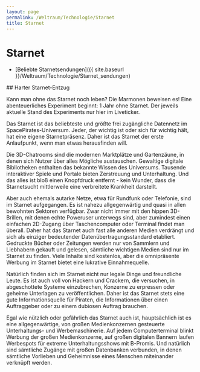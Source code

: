 ```yaml
---
layout: page
permalink: /Weltraum/Technologie/Starnet
title: Starnet
---
```


# Starnet

- [Beliebte Starnetsendungen]({{ site.baseurl }}/Weltraum/Technologie/Starnet_sendungen)

<aside>
<div class="anmerkung">
## Harter Starnet-Entzug

Kann man ohne das Starnet noch leben? Die Marmonen beweisen es! Eine abenteuerliches Experiment beginnt: 1 Jahr ohne Starnet. Der jeweils aktuelle Stand des Experiments nur hier im Liveticker.

</div>
</aside>
Das Starnet ist das beliebteste und größte frei zugängliche Datennetz im SpacePirates-Universum. Jeder, der wichtig ist oder sich für wichtig hält, hat eine eigene Starnetpräsenz. Daher ist das Starnet der erste Anlaufpunkt, wenn man etwas herausfinden will.

Die 3D-Chatrooms sind die modernen Marktplätze und Gartenzäune, in denen sich Nutzer über alles Mögliche austauschen. Gewaltige digitale Bibliotheken enthalten das bekannte Wissen des Universums. Tausende interaktiver Spiele und Portale bieten Zerstreuung und Unterhaltung. Und das alles ist bloß einen Knopfdruck entfernt - kein Wunder, dass die Starnetsucht mittlerweile eine verbreitete Krankheit darstellt.

Aber auch ehemals autarke Netze, etwa für Rundfunk oder Telefonie, sind im Starnet aufgegangen. Es ist nahezu allgegenwärtig und quasi in allen bewohnten Sektoren verfügbar. Zwar nicht immer mit den hippen 3D-Brillen, mit denen echte Poweruser unterwegs sind, aber zumindest einen einfachen 2D-Zugang über Taschencomputer oder Terminal findet man überall. Daher hat das Starnet auch fast alle anderen Medien verdrängt und sich als einziger bedeutender Datenübertragungsstandard etabliert. Gedruckte Bücher oder Zeitungen werden nur von Sammlern und Liebhabern gekauft und gelesen, sämtliche wichtigen Medien sind nur im Starnet zu finden. Viele Inhalte sind kostenlos, aber die omnipräsente Werbung im Starnet bietet eine lukrative Einnahmequelle.

Natürlich finden sich im Starnet nicht nur legale Dinge und freundliche Leute. Es ist auch voll von Hackern und Crackern, die versuchen, in abgeschottete Systeme einzubrechen, Konzerne zu erpressen oder geheime Unterlagen zu veröffentlichen. Daher ist das Starnet stets eine gute Informationsquelle für Piraten, die Informationen über einen Auftraggeber oder zu einem dubiosen Auftrag brauchen.

Egal wie nützlich oder gefährlich das Starnet auch ist, hauptsächlich ist es eine allgegenwärtige, von großen Medienkonzernen gesteuerte Unterhaltungs- und Werbemaschinerie. Auf jedem Computerterminal blinkt Werbung der großen Medienkonzerne, auf großen digitalen Bannern laufen Werbespots für extreme Unterhaltungsshows mit B-Promis. Und natürlich sind sämtliche Zugänge mit großen Datenbanken verbunden, in denen sämtliche Vorlieben und Geheimnisse eines Menschen miteinander verknüpft werden.

